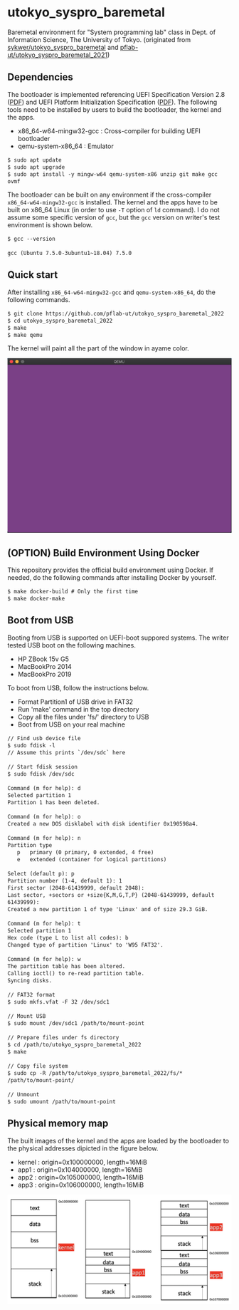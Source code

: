# utokyo_syspro_baremetal
Baremetal environment for "System programming lab" class in Dept. of Information Science, The University of Tokyo. (originated from [sykwer/utokyo_syspro_baremetal](https://github.com/sykwer/utokyo_syspro_baremetal) and [pflab-ut/utokyo_syspro_baremetal_2021](https://github.com/pflab-ut/utokyo_syspro_baremetal_2021))


## Dependencies
The bootloader is implemented referencing UEFI Specification Version 2.8 ([PDF](https://uefi.org/sites/default/files/resources/UEFI_Spec_2_8_final.pdf))
and UEFI Platform Initialization Specification ([PDF](https://uefi.org/sites/default/files/resources/PI_Spec_1_7_final_Jan_2019.pdf)).
The following tools need to be installed by users to build the bootloader, the kernel and the apps.

- x86_64-w64-mingw32-gcc : Cross-compiler for building UEFI bootloader
- qemu-system-x86_64 : Emulator

```
$ sudo apt update
$ sudo apt upgrade
$ sudo apt install -y mingw-w64 qemu-system-x86 unzip git make gcc ovmf
```

The bootloader can be built on any environment if the cross-compiler `x86_64-w64-mingw32-gcc` is installed. The kernel and the apps have to be built on x86_64 Linux (in order to use `-T` option of `ld` command). I do not assume some specific
version of `gcc`, but the `gcc` version on writer's test environment is shown below.

```
$ gcc --version

gcc (Ubuntu 7.5.0-3ubuntu1~18.04) 7.5.0
```


## Quick start
After installing `x86_64-w64-mingw32-gcc` and `qemu-system-x86_64`, do the following commands.

```
$ git clone https://github.com/pflab-ut/utokyo_syspro_baremetal_2022
$ cd utokyo_syspro_baremetal_2022
$ make
$ make qemu
```

The kernel will paint all the part of the window in ayame color.

![alt Physical memory map](https://raw.githubusercontent.com/6iKezbAD3CZnf/utokyo_syspro_baremetal_2022/master/images/ayame.png)

## (OPTION) Build Environment Using Docker
This repository provides the official build environment using Docker.
If needed, do the following commands after installing Docker by yourself.

```
$ make docker-build # Only the first time
$ make docker-make
```

## Boot from USB
Booting from USB is supported on UEFI-boot suppored systems. The writer tested USB boot on the following machines.

- HP ZBook 15v G5
- MacBookPro 2014
- MacBookPro 2019

To boot from USB, follow the instructions below.

- Format Partition1 of USB drive in FAT32
- Run 'make' command in the top directory
- Copy all the files under 'fs/' directory to USB
- Boot from USB on your real machine

```
// Find usb device file
$ sudo fdisk -l
// Assume this prints `/dev/sdc` here

// Start fdisk session
$ sudo fdisk /dev/sdc

Command (m for help): d
Selected partition 1
Partition 1 has been deleted.

Command (m for help): o
Created a new DOS disklabel with disk identifier 0x190598a4.

Command (m for help): n
Partition type
   p   primary (0 primary, 0 extended, 4 free)
   e   extended (container for logical partitions)

Select (default p): p
Partition number (1-4, default 1): 1
First sector (2048-61439999, default 2048):
Last sector, +sectors or +size{K,M,G,T,P} (2048-61439999, default 61439999):
Created a new partition 1 of type 'Linux' and of size 29.3 GiB.

Command (m for help): t
Selected partition 1
Hex code (type L to list all codes): b
Changed type of partition 'Linux' to 'W95 FAT32'.

Command (m for help): w
The partition table has been altered.
Calling ioctl() to re-read partition table.
Syncing disks.

// FAT32 format
$ sudo mkfs.vfat -F 32 /dev/sdc1

// Mount USB
$ sudo mount /dev/sdc1 /path/to/mount-point

// Prepare files under fs directory
$ cd /path/to/utokyo_syspro_baremetal_2022
$ make

// Copy file system
$ sudo cp -R /path/to/utokyo_syspro_baremetal_2022/fs/* /path/to/mount-point/

// Unmount
$ sudo umount /path/to/mount-point
```


## Physical memory map
The built images of the kernel and the apps are loaded by the bootloader to the physical addresses dipicted in the figure below.
- kernel : origin=0x100000000, length=16MiB
- app1   : origin=0x104000000, length=16MiB
- app2   : origin=0x105000000, length=16MiB
- app3   : origin=0x106000000, length=16MiB

![alt Physical memory map](https://raw.githubusercontent.com/6iKezbAD3CZnf/utokyo_syspro_baremetal_2022/master/images/memory_map.png)
